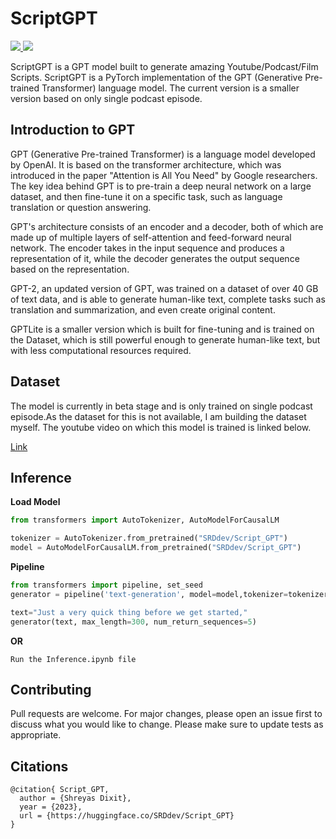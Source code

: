 # ScriptGPT
<a href="https://huggingface.co/SRDdev/Script_GPT">
  <img src="https://img.shields.io/badge/%F0%9F%A4%97-Huggingface-yellow">
</a>
<a href="https://huggingface.co/SRDdev/ScriptGPT">
  <img src="https://img.shields.io/badge/%F0%9F%A4%97-HF%20Space-yellow">
</a>

ScriptGPT is a GPT model built to generate amazing Youtube/Podcast/Film Scripts. ScriptGPT is a PyTorch implementation of the GPT (Generative Pre-trained Transformer) language model.
The current version is a smaller version based on only single podcast episode.

## Introduction to GPT
GPT (Generative Pre-trained Transformer) is a language model developed by OpenAI. It is based on the transformer architecture, which was introduced in the paper "Attention is All You Need" by Google researchers. The key idea behind GPT is to pre-train a deep neural network on a large dataset, and then fine-tune it on a specific task, such as language translation or question answering.

GPT's architecture consists of an encoder and a decoder, both of which are made up of multiple layers of self-attention and feed-forward neural network. The encoder takes in the input sequence and produces a representation of it, while the decoder generates the output sequence based on the representation.

GPT-2, an updated version of GPT, was trained on a dataset of over 40 GB of text data, and is able to generate human-like text, complete tasks such as translation and summarization, and even create original content.

GPTLite is a smaller version which is built for fine-tuning and is trained on the Dataset, which is still powerful enough to generate human-like text, but with less computational resources required.

## Dataset
The model is currently in beta stage and is only trained on single podcast episode.As the dataset for this is not available, I am building the dataset myself.
The youtube video on which this model is trained is linked below.

[Link](https://youtu.be/I-dlPuqFguo)

## Inference
__Load Model__
```python
from transformers import AutoTokenizer, AutoModelForCausalLM

tokenizer = AutoTokenizer.from_pretrained("SRDdev/Script_GPT")
model = AutoModelForCausalLM.from_pretrained("SRDdev/Script_GPT")
```
__Pipeline__
```python
from transformers import pipeline, set_seed
generator = pipeline('text-generation', model=model,tokenizer=tokenizer)

text="Just a very quick thing before we get started,"
generator(text, max_length=300, num_return_sequences=5)
```
__OR__

`Run the Inference.ipynb file`

## Contributing
Pull requests are welcome. For major changes, please open an issue first to discuss what you would like to change. Please make sure to update tests as appropriate.

## Citations
```
@citation{ Script_GPT,
  author = {Shreyas Dixit},
  year = {2023},
  url = {https://huggingface.co/SRDdev/Script_GPT}
}
```
